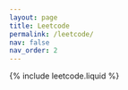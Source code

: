 ```yaml
---
layout: page
title: Leetcode
permalink: /leetcode/
nav: false
nav_order: 2
---
```



{% include leetcode.liquid %}
